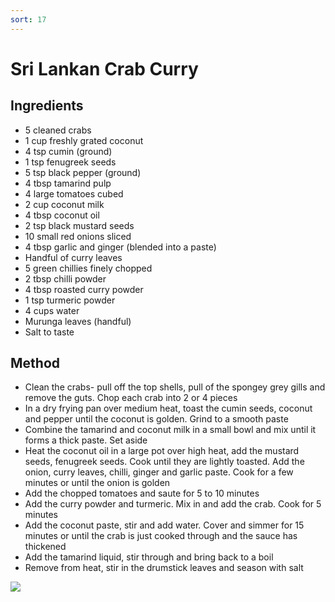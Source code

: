 ```yaml
---
sort: 17
---
```


# Sri Lankan Crab Curry

## Ingredients

* 5 cleaned crabs
* 1 cup freshly grated coconut
* 4 tsp cumin (ground)
* 1 tsp fenugreek seeds
* 5 tsp black pepper (ground)
* 4 tbsp tamarind pulp
* 4 large tomatoes cubed
* 2 cup coconut milk 
* 4 tbsp coconut oil
* 2 tsp black mustard seeds
* 10 small red onions sliced
* 4 tbsp garlic and ginger (blended into a paste)
* Handful of curry leaves
* 5 green chillies finely chopped
* 2 tbsp chilli powder
* 4 tbsp roasted curry powder
* 1 tsp turmeric powder
* 4 cups water
* Murunga leaves (handful)
* Salt to taste


## Method

* Clean the crabs- pull off the top shells, pull of the spongey grey gills and remove the guts. Chop each crab into 2 or 4 pieces
* In a dry frying pan over medium heat, toast the cumin seeds, coconut and pepper until the coconut is golden. Grind to a smooth paste
* Combine the tamarind and coconut milk in a small bowl and mix until it forms a thick paste. Set aside
* Heat the coconut oil in a large pot over high heat, add the mustard seeds, fenugreek seeds. Cook until they are lightly toasted. Add the onion, curry leaves, chilli, ginger and garlic paste. Cook for a few minutes or until the onion is golden
* Add the chopped tomatoes and saute for 5 to 10 minutes
* Add the curry powder and turmeric. Mix in and add the crab. Cook for 5 minutes
* Add the coconut paste, stir and add water. Cover and simmer for 15 minutes or until the crab is just cooked through and the sauce has thickened
* Add the tamarind liquid, stir through and bring back to a boil
* Remove from heat, stir in the drumstick leaves and season with salt

<img src="{{site.baseurl}}/images/crab-curry.jpeg"/>
